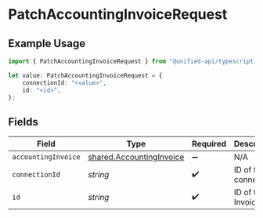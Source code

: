 # PatchAccountingInvoiceRequest

## Example Usage

```typescript
import { PatchAccountingInvoiceRequest } from "@unified-api/typescript-sdk/sdk/models/operations";

let value: PatchAccountingInvoiceRequest = {
    connectionId: "<value>",
    id: "<id>",
};
```

## Fields

| Field                                                                       | Type                                                                        | Required                                                                    | Description                                                                 |
| --------------------------------------------------------------------------- | --------------------------------------------------------------------------- | --------------------------------------------------------------------------- | --------------------------------------------------------------------------- |
| `accountingInvoice`                                                         | [shared.AccountingInvoice](../../../sdk/models/shared/accountinginvoice.md) | :heavy_minus_sign:                                                          | N/A                                                                         |
| `connectionId`                                                              | *string*                                                                    | :heavy_check_mark:                                                          | ID of the connection                                                        |
| `id`                                                                        | *string*                                                                    | :heavy_check_mark:                                                          | ID of the Invoice                                                           |